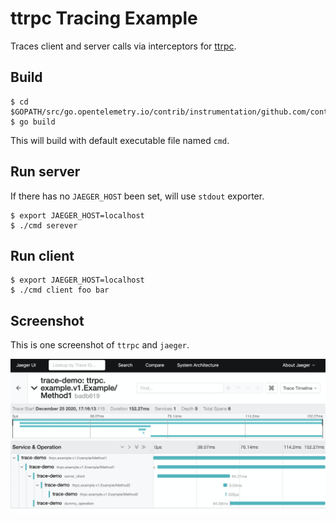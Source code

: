 # ttrpc Tracing Example

Traces client and server calls via interceptors for [ttrpc](https://github.com/containerd/ttrpc).


## Build

```
$ cd $GOPATH/src/go.opentelemetry.io/contrib/instrumentation/github.com/containerd/ttrpc/otelttrpc/example/cmd
$ go build
```

This will build with default executable file named `cmd`.

## Run server

If there has no `JAEGER_HOST` been set, will use `stdout` exporter.

```
$ export JAEGER_HOST=localhost
$ ./cmd serever
```

## Run client

```
$ export JAEGER_HOST=localhost
$ ./cmd client foo bar
```

## Screenshot

This is one screenshot of `ttrpc` and `jaeger`.

![Screenshot of ttrpc and jaeger](ttrpc-jaeger.png)

